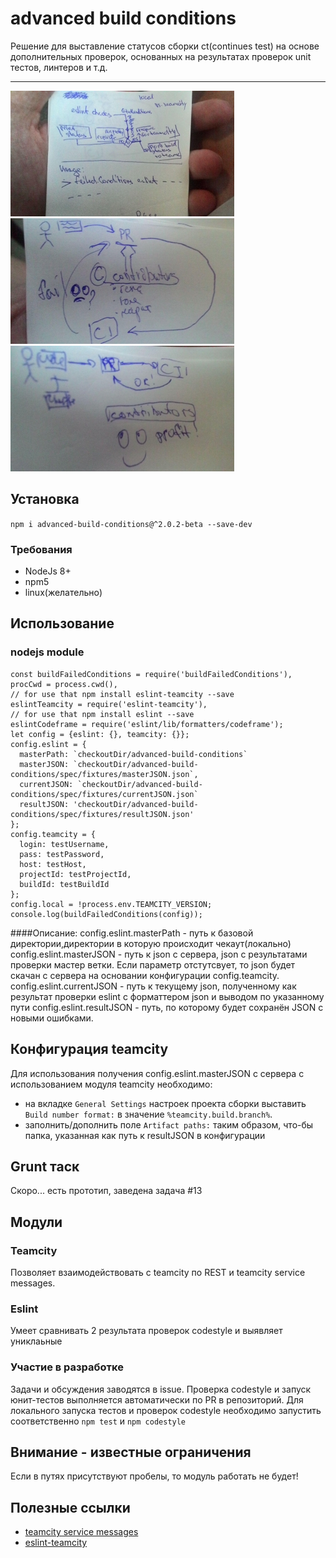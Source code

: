 # advanced build conditions
Решение для выставление статусов сборки ct(continues test) на основе дополнительных
проверок, основанных на результатах проверок unit тестов, линтеров и т.д.

---
[![Flow](./img/flow358.jpg)](./img/flow.jpg)
[![Flow](./img/before358.jpg)](./img/before.jpg)
[![Flow](./img/after358.jpg)](./img/after.jpg)
## Установка
`npm i advanced-build-conditions@^2.0.2-beta --save-dev`
### Требования
* NodeJs 8+
* npm5
* linux(желательно)
## Использование
### nodejs module
```
const buildFailedConditions = require('buildFailedConditions'),
procCwd = process.cwd(),
// for use that npm install eslint-teamcity --save
eslintTeamcity = require('eslint-teamcity'),
// for use that npm install eslint --save
eslintCodeframe = require('eslint/lib/formatters/codeframe');
let config = {eslint: {}, teamcity: {}};
config.eslint = {
  masterPath: `checkoutDir/advanced-build-conditions`
  masterJSON: `checkoutDir/advanced-build-conditions/spec/fixtures/masterJSON.json`,
  currentJSON: `checkoutDir/advanced-build-conditions/spec/fixtures/currentJSON.json`
  resultJSON: 'checkoutDir/advanced-build-conditions/spec/fixtures/resultJSON.json'
};
config.teamcity = {
  login: testUsername,
  pass: testPassword,
  host: testHost,
  projectId: testProjectId,
  buildId: testBuildId
};
config.local = !process.env.TEAMCITY_VERSION;
console.log(buildFailedConditions(config));
```
####Описание:
config.eslint.masterPath - путь к базовой директории,директории в которую происходит чекаут(локально)
config.eslint.masterJSON - путь к json с сервера, json с результатами проверки мастер ветки. Если параметр отстутсвует,
то json будет скачан с сервера на основании конфигурации config.teamcity.
config.eslint.currentJSON - путь к текущему json, полученному как результат проверки eslint с форматтером json и выводом
по указанному пути
config.eslint.resultJSON - путь, по которому будет сохранён JSON с новыми ошибками.
## Конфигурация teamcity
Для использования получения config.eslint.masterJSON с сервера с использованием модуля teamcity необходимо:
* на вкладке `General Settings` настроек проекта сборки выставить
 `Build number format:` в значение `%teamcity.build.branch%`.
* заполнить/дополнить поле `Artifact paths:` таким образом, что-бы папка, указанная как путь к resultJSON в конфигурации
## Grunt таск
Скоро... есть прототип, заведена задача #13
## Модули
### Teamcity
Позволяет взаимодействовать с teamcity по REST и teamcity service messages.

### Eslint
Умеет сравнивать 2 результата проверок codestyle и выявляет униклаьные

### Участие в разработке
Задачи и обсуждения заводятся в issue.
Проверка codestyle и запуск юнит-тестов выполняется автоматически
по PR в репозиторий. Для локального запуска тестов и проверок codestyle необходимо запустить
соответственно `npm test` и `npm codestyle`

## Внимание - известные ограничения
Если в путях присутствуют пробелы, то модуль работать не будет!
  
## Полезные ссылки
* [teamcity service messages](https://confluence.jetbrains.com/display/TCD10/Build+Script+Interaction+with+TeamCity#BuildScriptInteractionwithTeamCity-Supportedtestservicemessages)
* [eslint-teamcity](https://www.npmjs.com/package/eslint-teamcity)